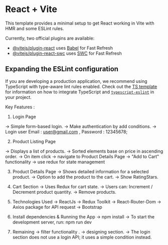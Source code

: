 # React + Vite

This template provides a minimal setup to get React working in Vite with HMR and some ESLint rules.

Currently, two official plugins are available:

- [@vitejs/plugin-react](https://github.com/vitejs/vite-plugin-react/blob/main/packages/plugin-react) uses [Babel](https://babeljs.io/) for Fast Refresh
- [@vitejs/plugin-react-swc](https://github.com/vitejs/vite-plugin-react/blob/main/packages/plugin-react-swc) uses [SWC](https://swc.rs/) for Fast Refresh

## Expanding the ESLint configuration

If you are developing a production application, we recommend using TypeScript with type-aware lint rules enabled. Check out the [TS template](https://github.com/vitejs/vite/tree/main/packages/create-vite/template-react-ts) for information on how to integrate TypeScript and [`typescript-eslint`](https://typescript-eslint.io) in your project.


Key Features : 
1. Login Page

-> Simple form-based login.
-> Make authentication by add conditions.
-> Login user Email : user@gmail.com , Password : 12345678; 

2. Product Listing Page

-> Displays a list of products.
-> Sorted elements base on price in ascending order.
-> On item click → navigate to Product Details Page
-> "Add to Cart" functionality
-> use redux for state management

3. Product Details Page
-> Shows detailed information for a selected product.
-> Option to add the product to the cart.
-> Show RatingStars.


4. Cart Section
-> Uses Redux for cart state.
-> Users can: Increment / Decrement product quantity.
-> Remove products.

5.  Technologies Used
-> ReactJs 
-> Redux Toolkit
-> React-Router-Dom
-> Axios package for API request
-> Bootstrap 

6. Install dependencies & Running the App
-> npm install
-> To start the development server, run: npm run dev

7. Remaining 
-> filter functionality .
-> designing section.
-> The login section does not use a login API; it uses a simple condition instead.
